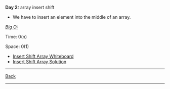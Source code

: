 **Day 2:** array insert shift

- We have to insert an element into the middle of an array.

<u>*Big O:*</u>

Time: 0(n)

Space: 0(1)

- [Insert Shift Array Whiteboard](../../assets/insert-shift-array.png)
- [Insert Shift Array Solution](array-shift.js)

---
[Back](../../README.md)

---

